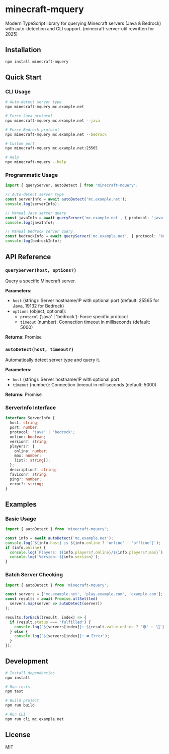 # minecraft-mquery

Modern TypeScript library for querying Minecraft servers (Java & Bedrock) with auto-detection and CLI support. (minecraft-server-util rewritten for 2025)

## Installation

```bash
npm install minecraft-mquery
```

## Quick Start

### CLI Usage

```bash
# Auto-detect server type
npx minecraft-mquery mc.example.net

# Force Java protocol
npx minecraft-mquery mc.example.net --java

# Force Bedrock protocol  
npx minecraft-mquery mc.example.net --bedrock

# Custom port
npx minecraft-mquery mc.example.net:25565

# Help
npx minecraft-mquery --help
```

### Programmatic Usage

```typescript
import { queryServer, autoDetect } from 'minecraft-mquery';

// Auto-detect server type
const serverInfo = await autoDetect('mc.example.net');
console.log(serverInfo);

// Manual Java server query
const javaInfo = await queryServer('mc.example.net', { protocol: 'java' });
console.log(javaInfo);

// Manual Bedrock server query
const bedrockInfo = await queryServer('mc.example.net', { protocol: 'bedrock' });
console.log(bedrockInfo);
```

## API Reference

### `queryServer(host, options?)`

Query a specific Minecraft server.

**Parameters:**
- `host` (string): Server hostname/IP with optional port (default: 25565 for Java, 19132 for Bedrock)
- `options` (object, optional):
  - `protocol` ('java' | 'bedrock'): Force specific protocol
  - `timeout` (number): Connection timeout in milliseconds (default: 5000)

**Returns:** Promise<ServerInfo>

### `autoDetect(host, timeout?)`

Automatically detect server type and query it.

**Parameters:**
- `host` (string): Server hostname/IP with optional port
- `timeout` (number): Connection timeout in milliseconds (default: 5000)

**Returns:** Promise<ServerInfo>

### ServerInfo Interface

```typescript
interface ServerInfo {
  host: string;
  port: number;
  protocol: 'java' | 'bedrock';
  online: boolean;
  version?: string;
  players?: {
    online: number;
    max: number;
    list?: string[];
  };
  description?: string;
  favicon?: string;
  ping?: number;
  error?: string;
}
```

## Examples

### Basic Usage

```typescript
import { autoDetect } from 'minecraft-mquery';

const info = await autoDetect('mc.example.net');
console.log(`${info.host} is ${info.online ? 'online' : 'offline'}`);
if (info.online) {
  console.log(`Players: ${info.players?.online}/${info.players?.max}`);
  console.log(`Version: ${info.version}`);
}
```

### Batch Server Checking

```typescript
import { autoDetect } from 'minecraft-mquery';

const servers = ['mc.example.net', 'play.example.com', 'example.com'];
const results = await Promise.allSettled(
  servers.map(server => autoDetect(server))
);

results.forEach((result, index) => {
  if (result.status === 'fulfilled') {
    console.log(`${servers[index]}: ${result.value.online ? '🟢' : '🔴'}`);
  } else {
    console.log(`${servers[index]}: ❌ Error`);
  }
});
```

## Development

```bash
# Install dependencies
npm install

# Run tests
npm test

# Build project
npm run build

# Run CLI
npm run cli mc.example.net
```

## License

MIT 